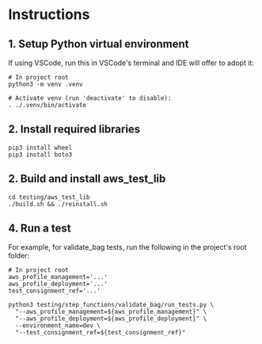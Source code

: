 # Instructions

## 1. Setup Python virtual environment

If using VSCode, run this in VSCode's terminal and IDE will offer to adopt it:

```
# In project root
python3 -m venv .venv
```

```
# Activate venv (run 'deactivate' to disable):
. ./.venv/bin/activate
```

## 2. Install required libraries

```
pip3 install wheel
pip3 install boto3
```

## 2. Build and install aws_test_lib

```
cd testing/aws_test_lib
./build.sh && ./reinstall.sh
```

## 4. Run a test

For example, for validate_bag tests, run the following in the
project's root folder:

```
# In project root
aws_profile_management='...'
aws_profile_deployment='...'
test_consignment_ref='...'

python3 testing/step_functions/validate_bag/run_tests.py \
  "--aws_profile_management=${aws_profile_management}" \
  "--aws_profile_deployment=${aws_profile_deployment}" \
  --environment_name=dev \
  "--test_consignment_ref=${test_consignment_ref}"
```
